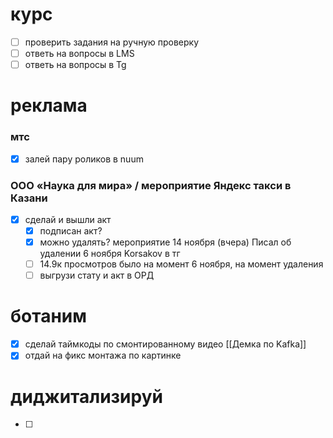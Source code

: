 # курс
- [ ] проверить задания на ручную проверку
- [ ] ответь на вопросы в LMS
- [ ] ответь на вопросы в Tg
# реклама
### мтс
- [x] залей пару роликов в nuum
### ООО «Наука для мира» / мероприятие Яндекс такси в Казани
- [x] сделай и вышли акт
	- [x] подписан акт?
	- [x] можно удалять? мероприятие 14 ноября (вчера) Писал об удалении 6 ноября Korsakov в тг
	- [ ] 14.9к просмотров было на момент 6 ноября, на момент удаления
	- [ ] выгрузи стату и акт в ОРД

# ботаним
- [x] сделай таймкоды по смонтированному видео [[Демка по Kafka]]
- [x] отдай на фикс монтажа по картинке
# диджитализируй
- [ ] 